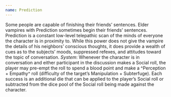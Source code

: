 ```yaml
---
name: Prediction
---
```


Some people are capable of finishing their friends’ sentences. Elder vampires with Prediction sometimes begin their friends’ sentences. Prediction is a constant low-level telepathic scan of the minds of everyone the character is in proximity to. While this power does not give the vampire the details of his neighbors’ conscious thoughts, it does provide a wealth of cues as to the subjects’ moods, suppressed refexes, and attitudes toward the topic of conversation.
_System_: Whenever the character is in conversation and either participant in the discussion makes a Social roll, the player may pre-empt the roll to spend a blood point and make a ^Perception + Empathy^ roll (difficulty of the target’s Manipulation + Subterfuge). Each success is an additional die that can be applied to the player’s Social roll or subtracted from the dice pool of the Social roll being made against the character.
